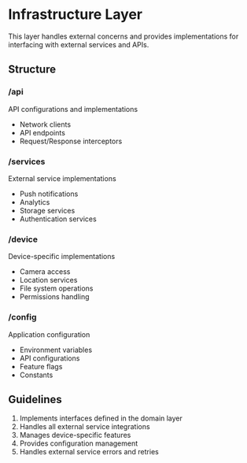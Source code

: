 # Infrastructure Layer

This layer handles external concerns and provides implementations for interfacing with external services and APIs.

## Structure

### /api

API configurations and implementations

- Network clients
- API endpoints
- Request/Response interceptors

### /services

External service implementations

- Push notifications
- Analytics
- Storage services
- Authentication services

### /device

Device-specific implementations

- Camera access
- Location services
- File system operations
- Permissions handling

### /config

Application configuration

- Environment variables
- API configurations
- Feature flags
- Constants

## Guidelines

1. Implements interfaces defined in the domain layer
2. Handles all external service integrations
3. Manages device-specific features
4. Provides configuration management
5. Handles external service errors and retries
